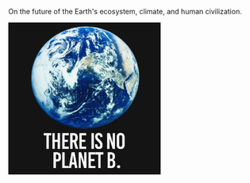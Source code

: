 On the future of the Earth's ecosystem, climate, and human civilization.

![planet b](/images/planet_b.jpg)
